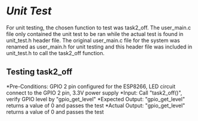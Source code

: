 # _Unit Test_

For unit testing, the chosen function to test was task2_off. The user_main.c file only contained the unit test to be ran while the actual test is found in unit_test.h header file. The original user_main.c file for the system was renamed as user_main.h for unit testing and this header file was included in unit_test.h to call the task2_off function.

## Testing task2_off

*Pre-Conditions: GPIO 2 pin configured for the ESP8266, LED circuit connect to the GPIO 2 pin, 3.3V power supply
*Input: Call "task2_off()", verify GPIO level by "gpio_get_level"
*Expected Output: "gpio_get_level" returns a value of 0 and passes the test
*Actual Output: "gpio_get_level" returns a value of 0 and passes the test
